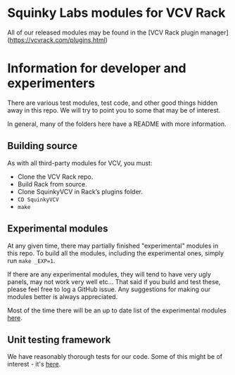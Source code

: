 # Squinky Labs modules for VCV Rack

All of our released modules may be found in the [VCV Rack plugin manager] (https://vcvrack.com/plugins.html)

# Information for developer and experimenters

There are various test modules, test code, and other good things hidden away in this repo. We will try to point you to some that may be of interest.

In general, many of the folders here have a README with more information.

## Building source

As with all third-party modules for VCV, you must:

* Clone the VCV Rack repo.
* Build Rack from source.
* Clone SquinkyVCV in Rack’s plugins folder.
* `CD SquinkyVCV`
* `make`

## Experimental modules

At any given time, there may partially finished "experimental" modules in this repo. To build all the modules, including the experimental ones, simply run `make _EXP=1`.

If there are any experimental modules, they will tend to have very ugly panels, may not work very well etc... That said if you build and test these, please feel free to log a GitHub issue. Any suggestions for making our modules better is always appreciated.

Most of the time there will be an up to date list of the experimental modules [here](experimental.md).

## Unit testing framework

We have reasonably thorough tests for our code. Some of this might be of interest - it's [here](unit-test.md).